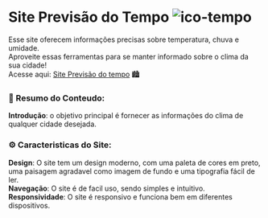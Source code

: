 # Site Previsão do Tempo ![ico-tempo](https://github.com/user-attachments/assets/cf3e7216-8eea-457c-a9a2-04f8b024cd65)
Esse site oferecem informações precisas sobre temperatura, chuva e umidade. <br>
Aproveite essas ferramentas para se manter informado sobre o clima da sua cidade! <br>
Acesse aqui: <a href="https://frutuoozo.github.io/Site-previsaodotempo/" target="_blank">Site Previsão do tempo</a> 🏙 <br>

### 📜 Resumo do Conteudo:

<strong>Introdução</strong>:  o objetivo principal é fornecer as informações do clima de qualquer cidade desejada. <br>

### ⚙ Caracteristicas do Site:

<strong>Design</strong>:  O site tem um design moderno, com uma paleta de cores em preto, uma paisagem agradavel como imagem de fundo e uma tipografia fácil de ler. <br>
<strong>Navegação</strong>:  O site é de facil uso, sendo simples e intuitivo. <br>
<strong>Responsividade</strong>:  O site é responsivo e funciona bem em diferentes dispositivos. <br>

 
